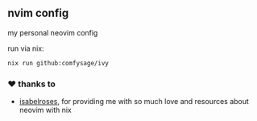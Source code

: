 ## nvim config

my personal neovim config

run via nix:

```bash
nix run github:comfysage/ivy
```

### :heart: thanks to
- [isabelroses](https://github.com/isabelroses), for providing me with so much love and resources about neovim with nix
